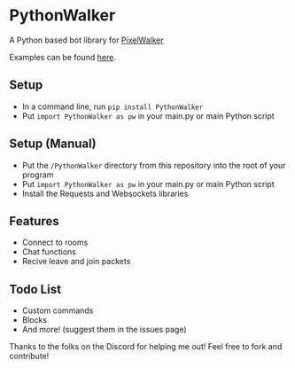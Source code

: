 # PythonWalker
A Python based bot library for [PixelWalker](https://pixelwalker.net)

Examples can be found [here](/examples).

## Setup
- In a command line, run `pip install PythonWalker`
- Put `import PythonWalker as pw` in your main.py or main Python script

## Setup (Manual)
- Put the `/PythonWalker` directory from this repository into the root of your program
- Put `import PythonWalker as pw` in your main.py or main Python script
- Install the Requests and Websockets libraries

## Features
- Connect to rooms
- Chat functions
- Recive leave and join packets

## Todo List
- Custom commands
- Blocks
- And more! (suggest them in the issues page)

Thanks to the folks on the Discord for helping me out!
Feel free to fork and contribute!
